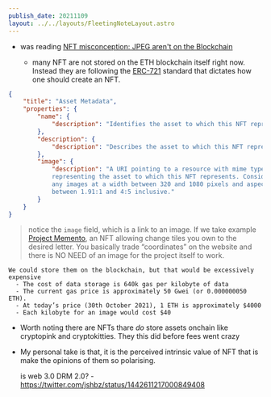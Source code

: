 ```yaml
---
publish_date: 20211109    
layout: ../../layouts/FleetingNoteLayout.astro
---
```

-  was reading [NFT misconception: JPEG aren't on the Blockchain](https://erickhun.com/posts/nft-misconception-image-arent-on-blockchains/)

    - many NFT are not stored on the ETH blockchain itself right now. Instead they are following the [ERC-721](https://eips.ethereum.org/EIPS/eip-721#implementations)  standard that dictates how one should create an NFT.

```json
{
    "title": "Asset Metadata",
    "properties": {
        "name": {
            "description": "Identifies the asset to which this NFT represents"
        },
        "description": {
            "description": "Describes the asset to which this NFT represents"
        },
        "image": {
            "description": "A URI pointing to a resource with mime type image/* 
            representing the asset to which this NFT represents. Consider making 
            any images at a width between 320 and 1080 pixels and aspect ratio 
            between 1.91:1 and 4:5 inclusive."
        }
    }
}
```

>  notice the `image` field, which is a link to an image. If we take example [Project Memento](https://project-memento.com/), an NFT allowing change tiles you own to the desired letter. You basically trade “coordinates” on the website and there is NO NEED of an image for the project itself to work.
```
We could store them on the blockchain, but that would be excessively expensive 
  - The cost of data storage is 640k gas per kilobyte of data 
  - The current gas price is approximately 50 Gwei (or 0.000000050 ETH).
  - At today’s price (30th October 2021), 1 ETH is approximately $4000 
  - Each kilobyte for an image would cost $40
```

- Worth noting there are NFTs thare _do_ store assets onchain like cryptopink and cryptokitties. They this did before fees went crazy

- My personal take is that, it is the perceived intrinsic value of NFT that is make the opinions of them so polarising. 
   
   is web 3.0 DRM 2.0? - https://twitter.com/jshbz/status/1442611217000849408
   